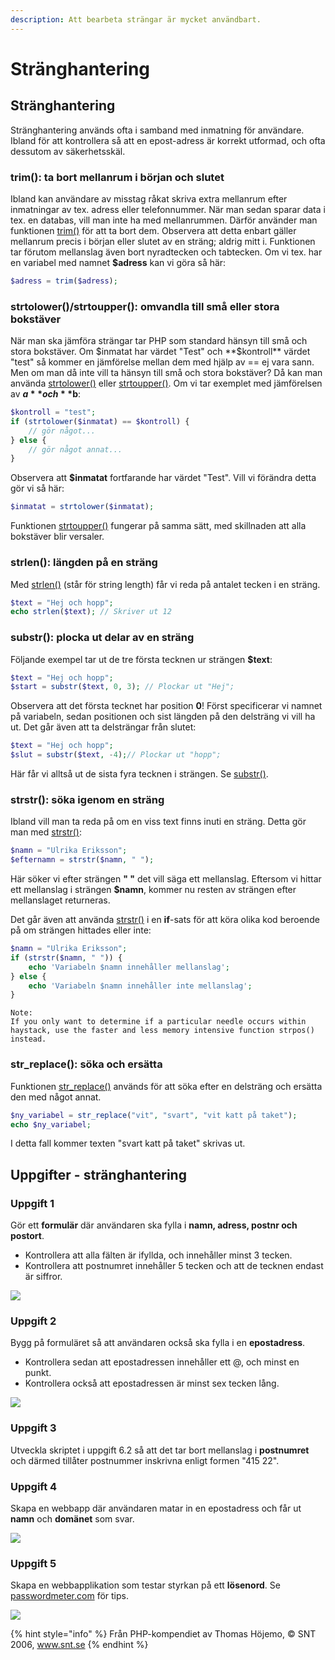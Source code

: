 ```yaml
---
description: Att bearbeta strängar är mycket användbart.
---
```


# Stränghantering

## Stränghantering

Stränghantering används ofta i samband med inmatning för användare. Ibland för att kontrollera så att en epost-adress är korrekt utformad, och ofta dessutom av säkerhetsskäl.

### **trim\(\): ta bort mellanrum i början och slutet**

Ibland kan användare av misstag råkat skriva extra mellanrum efter inmatningar av tex. adress eller telefonnummer. När man sedan sparar data i tex. en databas, vill man inte ha med mellanrummen. Därför använder man funktionen [trim\(\)](https://devdocs.io/php/function.trim) för att ta bort dem. Observera att detta enbart gäller mellanrum precis i början eller slutet av en sträng; aldrig mitt i. Funktionen tar förutom mellanslag även bort nyradtecken och tabtecken. Om vi tex. har en variabel med namnet **$adress** kan vi göra så här:

```php
$adress = trim($adress);
```

### **strtolower\(\)/strtoupper\(\): omvandla till små eller stora bokstäver**

När man ska jämföra strängar tar PHP som standard hänsyn till små och stora bokstäver. Om $inmatat har värdet "Test" och **$kontroll** värdet "test" så kommer en jämförelse mellan dem med hjälp av == ej vara sann. Men om man då inte vill ta hänsyn till små och stora bokstäver? Då kan man använda [strtolower\(\)](https://devdocs.io/php/function.strtolower) eller [strtoupper\(\)](https://devdocs.io/php/function.strtoupper). Om vi tar exemplet med jämförelsen av **$a** och **$b**:

```php
$kontroll = "test";
if (strtolower($inmatat) == $kontroll) {
    // gör något...
} else {
    // gör något annat...
}
```

Observera att **$inmatat** fortfarande har värdet "Test". Vill vi förändra detta gör vi så här:

```php
$inmatat = strtolower($inmatat);
```

Funktionen [strtoupper\(\)](https://devdocs.io/php/function.strtoupper) fungerar på samma sätt, med skillnaden att alla bokstäver blir versaler.

### **strlen\(\): längden på en sträng**

Med [strlen\(\)](https://devdocs.io/php/function.strlen) \(står för string length\) får vi reda på antalet tecken i en sträng.

```php
$text = "Hej och hopp";
echo strlen($text); // Skriver ut 12
```

### **substr\(\): plocka ut delar av en sträng**

Följande exempel tar ut de tre första tecknen ur strängen **$text**:

```php
$text = "Hej och hopp";
$start = substr($text, 0, 3); // Plockar ut "Hej";
```

Observera att det första tecknet har position **0**! Först specificerar vi namnet på variabeln, sedan positionen och sist längden på den delsträng vi vill ha ut. Det går även att ta delsträngar från slutet:

```php
$text = "Hej och hopp";
$slut = substr($text, -4);// Plockar ut "hopp";
```

Här får vi alltså ut de sista fyra tecknen i strängen. Se [substr\(\)](https://devdocs.io/php/function.substr).

### **strstr\(\): söka igenom en sträng**

Ibland vill man ta reda på om en viss text finns inuti en sträng. Detta gör man med [strstr\(\)](https://devdocs.io/php/function.strstr):

```php
$namn = "Ulrika Eriksson";
$efternamn = strstr($namn, " ");
```

Här söker vi efter strängen **" "** det vill säga ett mellanslag. Eftersom vi hittar ett mellanslag i strängen **$namn**, kommer nu resten av strängen efter mellanslaget returneras.

Det går även att använda [strstr\(\)](https://devdocs.io/php/function.strstr) i en **if**-sats för att köra olika kod beroende på om strängen hittades eller inte:

```php
$namn = "Ulrika Eriksson";
if (strstr($namn, " ")) {
    echo 'Variabeln $namn innehåller mellanslag';
} else {
    echo 'Variabeln $namn innehåller inte mellanslag';
}
```

```text
Note:
If you only want to determine if a particular needle occurs within haystack, use the faster and less memory intensive function strpos() instead.
```

### **str\_replace\(\): söka och ersätta**

Funktionen [str\_replace\(\)](https://devdocs.io/php/function.str-replace) används för att söka efter en delsträng och ersätta den med något annat.

```php
$ny_variabel = str_replace("vit", "svart", "vit katt på taket");
echo $ny_variabel;
```

I detta fall kommer texten "svart katt på taket" skrivas ut.

## Uppgifter - stränghantering

### **Uppgift 1**

Gör ett **formulär** där användaren ska fylla i **namn, adress, postnr och postort**.

* Kontrollera att alla fälten är ifyllda, och innehåller minst 3 tecken.
* Kontrollera att postnumret innehåller 5 tecken och att de tecknen endast är siffror.

![](../.gitbook/assets/dump-uppgift-6-1.png)

### **Uppgift 2**

Bygg på formuläret så att användaren också ska fylla i en **epostadress**.

* Kontrollera sedan att epostadressen innehåller ett @, och minst en punkt.
* Kontrollera också att epostadressen är minst sex tecken lång.

![](../.gitbook/assets/dump-uppgift-6-2.png)

### **Uppgift 3**

Utveckla skriptet i uppgift 6.2 så att det tar bort mellanslag i **postnumret** och därmed tillåter postnummer inskrivna enligt formen "415 22".

### **Uppgift 4**

Skapa en webbapp där användaren matar in en epostadress och får ut **namn** och **domänet** som svar.

![](../.gitbook/assets/dump-uppgift-6-4.png)

### **Uppgift 5**

Skapa en webbapplikation som testar styrkan på ett **lösenord**. Se [passwordmeter.com](http://www.passwordmeter.com/) för tips.

![](../.gitbook/assets/dump-uppgift-6-5.png)

{% hint style="info" %}
Från PHP-kompendiet av Thomas Höjemo, © SNT 2006, www.snt.se
{% endhint %}

